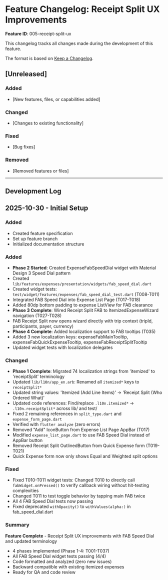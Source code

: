# Feature Changelog: Receipt Split UX Improvements

**Feature ID**: 005-receipt-split-ux

This changelog tracks all changes made during the development of this feature.

The format is based on [Keep a Changelog](https://keepachangelog.com/en/1.0.0/).

## [Unreleased]

### Added
- [New features, files, or capabilities added]

### Changed
- [Changes to existing functionality]

### Fixed
- [Bug fixes]

### Removed
- [Removed features or files]

---

## Development Log

<!-- Add entries below in reverse chronological order (newest first) -->

## 2025-10-30 - Initial Setup

### Added
- Created feature specification
- Set up feature branch
- Initialized documentation structure

### Added
- **Phase 2 Started**: Created ExpenseFabSpeedDial widget with Material Design 3 Speed Dial pattern
- Created `lib/features/expenses/presentation/widgets/fab_speed_dial.dart`
- Created widget tests: `test/widget/features/expenses/fab_speed_dial_test.dart` (T008-T011)
- Integrated FAB Speed Dial into Expense List Page (T017-T018)
- Added 80dp bottom padding to expense ListView for FAB clearance
- **Phase 3 Complete**: Wired Receipt Split FAB to ItemizedExpenseWizard navigation (T027-T028)
- FAB Receipt Split now opens wizard directly with trip context (tripId, participants, payer, currency)
- **Phase 4 Complete**: Added localization support to FAB tooltips (T035)
- Added 3 new localization keys: expenseFabMainTooltip, expenseFabQuickExpenseTooltip, expenseFabReceiptSplitTooltip
- Updated widget tests with localization delegates

### Changed
- **Phase 1 Complete**: Migrated 74 localization strings from 'itemized' to 'receiptSplit' terminology
- Updated `lib/l10n/app_en.arb`: Renamed all `itemized*` keys to `receiptSplit*`
- Updated string values: 'Itemized (Add Line Items)' → 'Receipt Split (Who Ordered What)'
- Updated code references: Find/replace `.l10n.itemized*` → `.l10n.receiptSplit*` across lib/ and test/
- Fixed 2 remaining references in `split_type.dart` and `expense_form_page.dart`
- Verified with `flutter analyze` (zero errors)
- Removed "Add" IconButton from Expense List Page AppBar (T017)
- Modified `expense_list_page.dart` to use FAB Speed Dial instead of AppBar button
- Removed Receipt Split OutlinedButton from Quick Expense form (T019-T021)
- Quick Expense form now only shows Equal and Weighted split options

### Fixed
- Fixed T010-T011 widget tests: Changed T010 to directly call `fabWidget.onPressed()` to verify callback wiring without hit-testing complexities
- Changed T011 to test toggle behavior by tapping main FAB twice
- All 4 FAB Speed Dial tests now passing
- Fixed deprecated `withOpacity()` to `withValues(alpha:)` in fab_speed_dial.dart

### Summary
**Feature Complete** - Receipt Split UX improvements with FAB Speed Dial and updated terminology
- 4 phases implemented (Phase 1-4: T001-T037)
- All FAB Speed Dial widget tests passing (4/4)
- Code formatted and analyzed (zero new issues)
- Backward compatible with existing itemized expenses
- Ready for QA and code review

